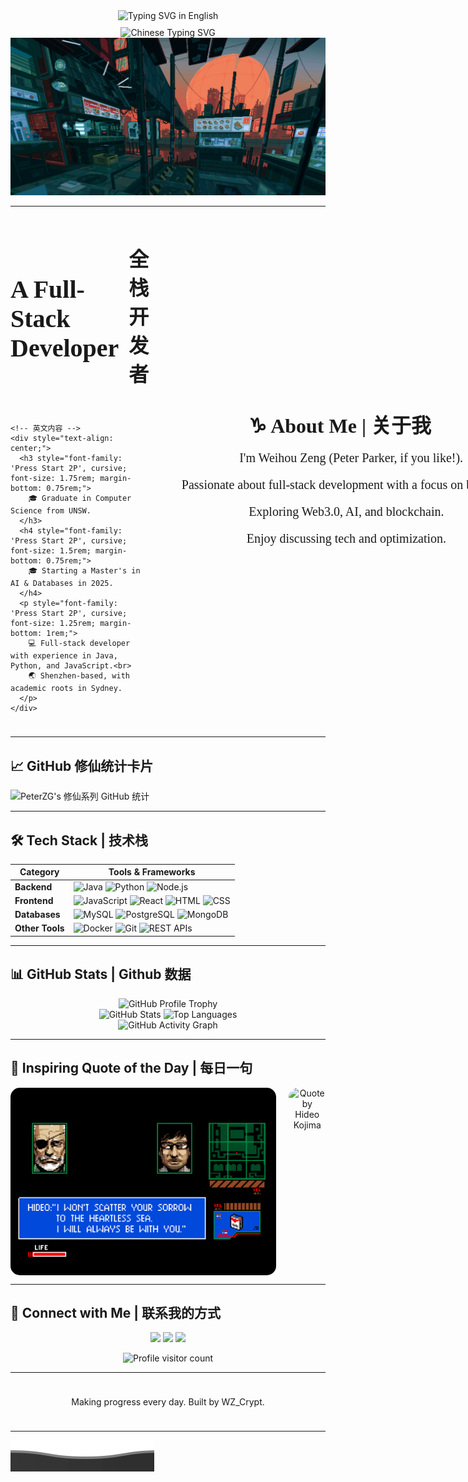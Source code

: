 
<!-- 动态效果 (英文) -->
<div align="center" style="width: 100%; display: flex; justify-content: center; align-items: center;">
  <img src="https://readme-typing-svg.demolab.com?font=Press+Start+2P&size=28&pause=1000&color=03DAC5&width=800&height=60&lines=Welcome+to+WZ_Crypt's+Profile" alt="Typing SVG in English" />
</div>

<!-- 动态效果 (中文) -->
<div align="center" style="width: 100%; display: flex; justify-content: center; align-items: center; margin-top: 10px;">
  <img src="https://readme-typing-svg.demolab.com?font=ZCOOL+XiaoWei&size=30&pause=1000&color=FF6F61&center=true&vCenter=true&width=800&height=60&lines=欢迎来到WZ_Crypt的主页" alt="Chinese Typing SVG" />
</div>

<!-- gif图 -->
<div align="center">
  <img src="./chill.gif" alt="Cyberpunk GIF" style="width: 100vw; height: auto; max-height: 100vh; object-fit: cover;" />
</div>

---
<!-- 整体布局 -->
<div style="display: flex; justify-content: space-between; align-items: center; margin-bottom: 1.5rem;">

  <!-- 左侧: 英文和中文标题与英文内容 -->
  <div style="display: flex; flex-direction: column; align-items: center; margin-right: 2rem;">
    <!-- 英文和中文标题 -->
    <div style="display: flex; justify-content: center; align-items: center; margin-bottom: 1rem;">
      <h1 style="font-family: 'Press Start 2P', cursive; font-size: 2.5rem; margin-right: 1rem;">
        A Full-Stack Developer
      </h1>
      <h2 style="font-family: 'Press Start 2P', cursive; font-size: 2rem;">
        全栈开发者
      </h2>
    </div>

    <!-- 英文内容 -->
    <div style="text-align: center;">
      <h3 style="font-family: 'Press Start 2P', cursive; font-size: 1.75rem; margin-bottom: 0.75rem;">
        🎓 Graduate in Computer Science from UNSW.
      </h3>
      <h4 style="font-family: 'Press Start 2P', cursive; font-size: 1.5rem; margin-bottom: 0.75rem;">
        🎓 Starting a Master's in AI & Databases in 2025.
      </h4>
      <p style="font-family: 'Press Start 2P', cursive; font-size: 1.25rem; margin-bottom: 1rem;">
        💻 Full-stack developer with experience in Java, Python, and JavaScript.<br>
        🌏 Shenzhen-based, with academic roots in Sydney.
      </p>
    </div>
  </div>

  <!-- 右侧: 关于我 -->
  <div style="text-align: center; flex-shrink: 0;">
    <h3 style="font-family: 'Press Start 2P', cursive; font-size: 2rem; margin-bottom: 1rem;">
      ♑ About Me | 关于我
    </h3>
    <p style="font-family: 'Press Start 2P', cursive; font-size: 1.25rem; margin-bottom: 1rem;">
      🧑🏻 I'm Weihou Zeng (Peter Parker, if you like!).
    </p>
    <p style="font-family: 'Press Start 2P', cursive; font-size: 1.25rem; margin-bottom: 1rem;">
      🔭 Passionate about full-stack development with a focus on backend.
    </p>
    <p style="font-family: 'Press Start 2P', cursive; font-size: 1.25rem; margin-bottom: 1rem;">
      🌱 Exploring Web3.0, AI, and blockchain.
    </p>
    <p style="font-family: 'Press Start 2P', cursive; font-size: 1.25rem; margin-bottom: 1rem;">
      💬 Enjoy discussing tech and optimization.
    </p>
  </div>
</div>



---

## 📈 GitHub 修仙统计卡片
![PeterZG's 修仙系列 GitHub 统计](https://github-immortality.vercel.app/api?username=PeterZG)

---

## 🛠 Tech Stack | 技术栈
| **Category**   | **Tools & Frameworks**                                                                                |
|----------------|-------------------------------------------------------------------------------------------------------|
| **Backend**    | ![Java](https://img.shields.io/badge/Java-ED8B00?style=for-the-badge&logo=java&logoColor=white) ![Python](https://img.shields.io/badge/Python-3776AB?style=for-the-badge&logo=python&logoColor=white) ![Node.js](https://img.shields.io/badge/Node.js-339933?style=for-the-badge&logo=node.js&logoColor=white) |
| **Frontend**   | ![JavaScript](https://img.shields.io/badge/JavaScript-F7DF1E?style=for-the-badge&logo=javascript&logoColor=black) ![React](https://img.shields.io/badge/React-20232A?style=for-the-badge&logo=react&logoColor=61DAFB) ![HTML](https://img.shields.io/badge/HTML5-E34F26?style=for-the-badge&logo=html5&logoColor=white) ![CSS](https://img.shields.io/badge/CSS3-1572B6?style=for-the-badge&logo=css3&logoColor=white) |
| **Databases**  | ![MySQL](https://img.shields.io/badge/MySQL-4479A1?style=for-the-badge&logo=mysql&logoColor=white) ![PostgreSQL](https://img.shields.io/badge/PostgreSQL-336791?style=for-the-badge&logo=postgresql&logoColor=white) ![MongoDB](https://img.shields.io/badge/MongoDB-4EA94B?style=for-the-badge&logo=mongodb&logoColor=white) |
| **Other Tools**| ![Docker](https://img.shields.io/badge/Docker-2496ED?style=for-the-badge&logo=docker&logoColor=white) ![Git](https://img.shields.io/badge/Git-F05032?style=for-the-badge&logo=git&logoColor=white) ![REST APIs](https://img.shields.io/badge/REST-02569B?style=for-the-badge&logo=rest&logoColor=white) |

---

## 📊 GitHub Stats | Github 数据

<div align="center">
  <!-- GitHub Profile Trophy 奖杯展示 -->
  <img src="https://github-profile-trophy.vercel.app/?username=PeterZG&theme=radical&margin-w=15&margin-h=15" alt="GitHub Profile Trophy"/>
</div>

<div align="center">
  <!-- GitHub 个人统计数据 -->
  <img src="https://github-readme-stats.vercel.app/api?username=PeterZG&show_icons=true&count_private=true&theme=radical" alt="GitHub Stats"/>
  <img src="https://github-readme-stats.vercel.app/api/top-langs/?username=PeterZG&layout=compact&theme=radical" alt="Top Languages"/>
</div>

<div align="center">
  <!-- GitHub 动态贡献图 -->
  <img src="https://github-readme-activity-graph.vercel.app/graph?username=PeterZG&theme=github" alt="GitHub Activity Graph"/>
</div>

---

## 💬 Inspiring Quote of the Day | 每日一句

<div align="center" style="display: flex; align-items: center; justify-content: center;">
  <!-- 左侧：小岛秀夫的图片 -->
  <img src="./hideo_kojima.png" alt="Hideo Kojima Image" height="300" style="border-radius: 15px; margin-right: 20px;"/>

  <!-- 右侧：名人名言 -->
  <img src="https://quotes-github-readme.vercel.app/api?quote=I’m+not+interested+in+technology+itself.+I’m+interested+in+what+it+can+do.&author=Hideo+Kojima&theme=radical" alt="Quote by Hideo Kojima" height="300" style="border-radius: 15px;"/>
</div>

---

## 🔗 Connect with Me | 联系我的方式
<p align="center">
  <a href="https://github.com/WZ_Crypt"><img src="https://img.shields.io/badge/github-wz__crypt-181717?style=for-the-badge&logo=github"></a>
  <a href="mailto:849997616@qq.com"><img src="https://img.shields.io/badge/email-849997616@qq.com-yellow?style=for-the-badge&logo=gmail"></a>
  <a href="mailto:weihouzeng@gmail.com"><img src="https://img.shields.io/badge/email-weihouzeng@gmail.com-yellow?style=for-the-badge&logo=gmail"></a>
</p>

<!-- 访客计数器 -->
<div align="center" style="margin-top: 10px;">
  <img src="https://komarev.com/ghpvc/?username=PeterZG&label=Visitors&color=blue&style=flat" alt="Profile visitor count" />
</div>

---

<div align="center" style="padding: 10px;">
  <p>Making progress every day. Built by WZ_Crypt.</p>
</div>

---

<!-- 底部波浪效果 -->
![Wave](assets/wave_bottom.svg)

